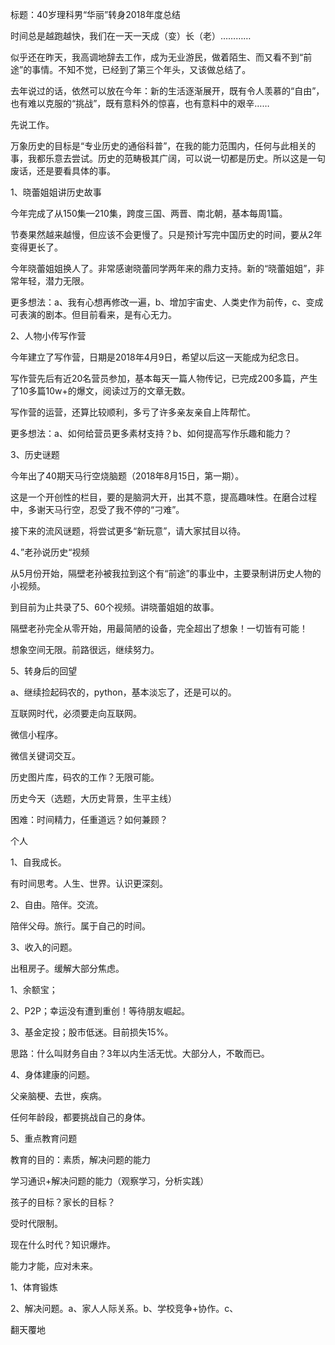 标题：40岁理科男“华丽”转身2018年度总结



时间总是越跑越快，我们在一天一天成（变）长（老）…………

似乎还在昨天，我高调地辞去工作，成为无业游民，做着陌生、而又看不到“前途”的事情。不知不觉，已经到了第三个年头，又该做总结了。

去年说过的话，依然可以放在今年：新的生活逐渐展开，既有令人羡慕的“自由”，也有难以克服的“挑战”，既有意料外的惊喜，也有意料中的艰辛……



先说工作。

万象历史的目标是“专业历史的通俗科普”，在我的能力范围内，任何与此相关的事，我都乐意去尝试。历史的范畴极其广阔，可以说一切都是历史。所以这是一句废话，还是要看具体的事。

1、晓蕾姐姐讲历史故事

今年完成了从150集—210集，跨度三国、两晋、南北朝，基本每周1篇。

节奏果然越来越慢，但应该不会更慢了。只是预计写完中国历史的时间，要从2年变得更长了。

今年晓蕾姐姐换人了。非常感谢晓蕾同学两年来的鼎力支持。新的“晓蕾姐姐”，非常年轻，潜力无限。

更多想法：a、我有心想再修改一遍，b、增加宇宙史、人类史作为前传，c、变成可表演的剧本。但目前看来，是有心无力。



2、人物小传写作营

今年建立了写作营，日期是2018年4月9日，希望以后这一天能成为纪念日。

写作营先后有近20名营员参加，基本每天一篇人物传记，已完成200多篇，产生了10多篇10w+的爆文，阅读过万的文章无数。

写作营的运营，还算比较顺利，多亏了许多亲友亲自上阵帮忙。

更多想法：a、如何给营员更多素材支持？b、如何提高写作乐趣和能力？



3、历史谜题

今年出了40期天马行空烧脑题（2018年8月15日，第一期）。

这是一个开创性的栏目，要的是脑洞大开，出其不意，提高趣味性。在磨合过程中，多谢天马行空，忍受了我不停的“刁难”。

接下来的流风谜题，将尝试更多“新玩意”，请大家拭目以待。



4、”老孙说历史“视频

从5月份开始，隔壁老孙被我拉到这个有“前途”的事业中，主要录制讲历史人物的小视频。

到目前为止共录了5、60个视频。讲晓蕾姐姐的故事。

隔壁老孙完全从零开始，用最简陋的设备，完全超出了想象！一切皆有可能！

想象空间无限。前路很远，继续努力。



5、转身后的回望

a、继续捡起码农的，python，基本淡忘了，还是可以的。

互联网时代，必须要走向互联网。



微信小程序。

微信关键词交互。

历史图片库，码农的工作？无限可能。

历史今天（选题，大历史背景，生平主线）



困难：时间精力，任重道远？如何兼顾？



个人

1、自我成长。

有时间思考。人生、世界。认识更深刻。

2、自由。陪伴。交流。

陪伴父母。旅行。属于自己的时间。

3、收入的问题。

出租房子。缓解大部分焦虑。

1、余额宝；

2、P2P；幸运没有遭到重创！等待朋友崛起。

3、基金定投；股市低迷。目前损失15%。

思路：什么叫财务自由？3年以内生活无忧。大部分人，不敢而已。



4、身体建康的问题。

父亲脑梗、去世，疾病。

任何年龄段，都要挑战自己的身体。





5、重点教育问题

教育的目的：素质，解决问题的能力

学习通识+解决问题的能力（观察学习，分析实践）



孩子的目标？家长的目标？



受时代限制。



现在什么时代？知识爆炸。

能力才能，应对未来。



1、体育锻炼

2、解决问题。a、家人人际关系。b、学校竞争+协作。c、



翻天覆地

